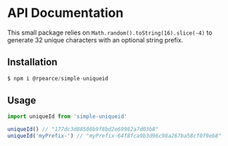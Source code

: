 # API Documentation
This small package relies on `Math.random().toString(16).slice(-4)` to generate
32 unique characters with an optional string prefix.

## Installation
```js
$ npm i @rpearce/simple-uniqueid
```

## Usage

```js
import uniqueId from 'simple-uniqueid'

uniqueId() // "177dc3d88508b9f8bd2e69982a7d03b8"
uniqueId('myPrefix-') // "myPrefix-64f8fca9b3d96c98a267ba58cf0f9eb8"
```
